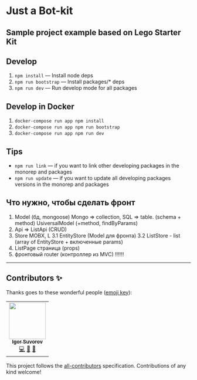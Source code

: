 # Just a Bot-kit
## Sample project example based on Lego Starter Kit

## Develop 
1. `npm install` –– Install node deps
2. `npm run bootstrap` –– Install packages/* deps
3. `npm run dev` –– Run develop mode for all packages

## Develop in Docker

1. `docker-compose run app npm install`
2. `docker-compose run app npm run bootstrap`
3. `docker-compose run app npm run dev`


## Tips
- `npm run link` –– if you want to link other developing packages in the monorep and packages
- `npm run update` –– if you want to update all developing packages versions in the monorep and packages



## Что нужно, чтобы сделать фронт

1. Model (бд, mongoose) Mongo => collection, SQL => table.  (schema + method) UsiversalModel (+method, findByParams)
2. Api => ListApi (CRUD)
3. Store  MOBX, L
3.1 EntityStore (Model для фронта)
3.2 ListStore - list (array of EntityStore + включенные params)
4. ListPage страница (props)
5. фронтовый router (контроллер из MVC) !!!!!!


---------

## Contributors ✨

Thanks goes to these wonderful people ([emoji key](https://allcontributors.org/docs/en/emoji-key)):

<!-- ALL-CONTRIBUTORS-LIST:START - Do not remove or modify this section -->
<!-- prettier-ignore-start -->
<!-- markdownlint-disable -->
<table>
  <tr>
    <td align="center"><a href="https://isuvorov.com"><img src="https://avatars2.githubusercontent.com/u/1056977?v=4?s=100" width="100px;" alt=""/><br /><sub><b>Igor Suvorov</b></sub></a><br /><a href="lskjs/lskjs///commits?author=isuvorov" title="Code">💻</a> <a href="#design-isuvorov" title="Design">🎨</a> <a href="#ideas-isuvorov" title="Ideas, Planning, & Feedback">🤔</a></td>
  </tr>
</table>

<!-- markdownlint-restore -->
<!-- prettier-ignore-end -->

<!-- ALL-CONTRIBUTORS-LIST:END -->

This project follows the [all-contributors](https://github.com/all-contributors/all-contributors) specification. Contributions of any kind welcome!